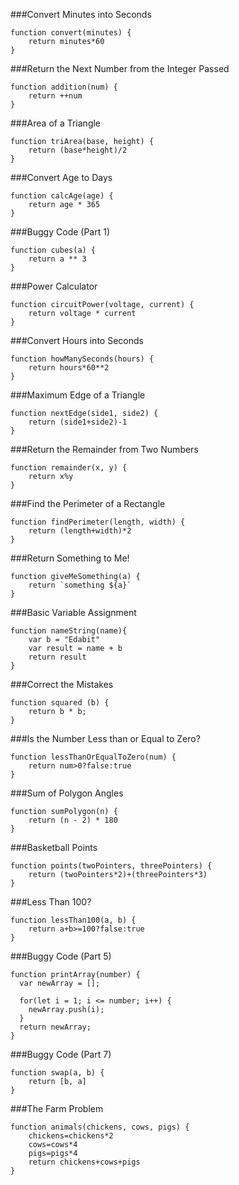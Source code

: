 ###Convert Minutes into Seconds

```
function convert(minutes) {
	return minutes*60
}

```
###Return the Next Number from the Integer Passed

```
function addition(num) {
	return ++num
}

```
###Area of a Triangle

```
function triArea(base, height) {
	return (base*height)/2
}
```
###Convert Age to Days

```
function calcAge(age) {
	return age * 365
}
```
###Buggy Code (Part 1)

```
function cubes(a) {
	return a ** 3
}
```
###Power Calculator

```
function circuitPower(voltage, current) {
	return voltage * current
}

```
###Convert Hours into Seconds

```
function howManySeconds(hours) {
	return hours*60**2
}

```
###Maximum Edge of a Triangle

```
function nextEdge(side1, side2) {
	return (side1+side2)-1
}

```
###Return the Remainder from Two Numbers

```
function remainder(x, y) {
	return x%y
}

```
###Find the Perimeter of a Rectangle

```
function findPerimeter(length, width) {
	return (length+width)*2
}

```
###Return Something to Me!

```
function giveMeSomething(a) {
	return `something ${a}`
}

```
###Basic Variable Assignment

```
function nameString(name){
	var b = "Edabit"
	var result = name + b
  	return result
}

```
###Correct the Mistakes

```
function squared (b) {
	return b * b;
}

```
###Is the Number Less than or Equal to Zero?

```
function lessThanOrEqualToZero(num) {
	return num>0?false:true
}

```
###Sum of Polygon Angles

```
function sumPolygon(n) {
	return (n - 2) * 180
}

```
###Basketball Points

```
function points(twoPointers, threePointers) {
	return (twoPointers*2)+(threePointers*3)
}

```
###Less Than 100?

```
function lessThan100(a, b) {
	return a+b>=100?false:true 
}

```
###Buggy Code (Part 5)

```
function printArray(number) {
  var newArray = [];

  for(let i = 1; i <= number; i++) {
    newArray.push(i);
  }
  return newArray;
}
```
###Buggy Code (Part 7)

```
function swap(a, b) {
	return [b, a]
}
```
###The Farm Problem

```
function animals(chickens, cows, pigs) {
	chickens=chickens*2
	cows=cows*4
	pigs=pigs*4
	return chickens+cows+pigs
}
```





